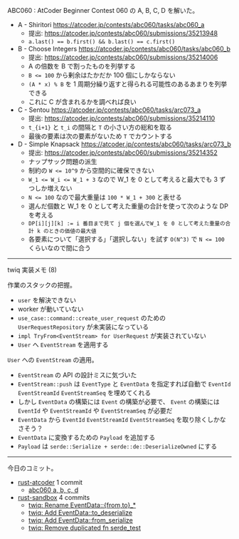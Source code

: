 ABC060 : AtCoder Beginner Contest 060 の A, B, C, D を解いた。

- A - Shiritori
  <https://atcoder.jp/contests/abc060/tasks/abc060_a>
  - 提出: <https://atcoder.jp/contests/abc060/submissions/35213948>
  - `a.last() == b.first() && b.last() == c.first()`
- B - Choose Integers
  <https://atcoder.jp/contests/abc060/tasks/abc060_b>
  - 提出: <https://atcoder.jp/contests/abc060/submissions/35214006>
  - A の倍数を B で割ったものを列挙する
  - `B <= 100` から剰余はたかだか 100 個にしかならない
  - `(A * x) % B` を 1 周期分繰り返すと得られる可能性のあるあまりを列挙できる
  - これに C が含まれるかを調べれば良い
- C - Sentou
  <https://atcoder.jp/contests/abc060/tasks/arc073_a>
  - 提出: <https://atcoder.jp/contests/abc060/submissions/35214110>
  - `t_{i+1}` と `t_i` の間隔と `T` の小さい方の総和を取る
  - 最後の要素は次の要素がないため `T` でカウントする
- D - Simple Knapsack
  <https://atcoder.jp/contests/abc060/tasks/arc073_b>
  - 提出: <https://atcoder.jp/contests/abc060/submissions/35214352>
  - ナップサック問題の派生
  - 制約の `W <= 10^9` から空間的に確保できない
  - `W_1 <= W_i <= W_1 + 3` なので W_1 を 0 として考えると最大でも 3 ずつしか増えない
  - `N <= 100` なので最大重量は `100 * W_1 + 300` と表せる
  - 選んだ個数と W_1 を 0 として考えた重量の合計を使って次のような DP を考える
  - `DP[i][j][k] := i 番目まで見て j 個を選んでW_1 を 0 として考えた重量の合計 k のときの価値の最大値`
  - 各要素について「選択する」「選択しない」を試す `O(N^3)` で `N <= 100` くらいなので間に合う

---

twiq 実装メモ (8)

作業のスタックの把握。

- `user` を解決できない
- worker が動いていない
- `use_case::command::create_user_request` のための `UserRequestRepository` が未実装になっている
- `impl TryFrom<EventStream> for UserRequest` が実装されていない
- `User` へ `EventStream` を適用する

`User` への `EventStream` の適用。

- `EventStream` の API の設計ミスに気づいた
- `EventStream::push` は `EventType` と `EventData` を指定すれば自動で `EventId` `EventStreamId` `EventStreamSeq` を埋めてくれる
- しかし `EventData` の構築には `Event` の構築が必要で、 `Event` の構築には `EventId` や `EventStreamId` や `EventStreamSeq` が必要だ
- `EventData` から `EventId` `EventStreamId` `EventStreamSeq` を取り除くしかなさそう？
- `EventData` に変換するための `Payload` を追加する
- `Payload` は `serde::Serialize + serde::de::DeserializeOwned` にする

---

今日のコミット。

- [rust-atcoder](https://github.com/bouzuya/rust-atcoder) 1 commit
  - [abc060 a, b, c, d](https://github.com/bouzuya/rust-atcoder/commit/ed9fdbb51c302753966b79b980d4dfd1925ec37c)
- [rust-sandbox](https://github.com/bouzuya/rust-sandbox) 4 commits
  - [twiq: Rename EventData::{from,to}_*](https://github.com/bouzuya/rust-sandbox/commit/38023508460c8c959156d9570ccab65572c024e6)
  - [twiq: Add EventData::to_deserialize](https://github.com/bouzuya/rust-sandbox/commit/54a21cf831dc492bbe23b8668438d508b2962eb4)
  - [twiq: Add EventData::from_serialize](https://github.com/bouzuya/rust-sandbox/commit/455f6981b3d315d940695a3579b62d71f0781408)
  - [twiq: Remove duplicated fn serde_test](https://github.com/bouzuya/rust-sandbox/commit/a3d3aa8bb746136bccd83b5798e9ad907d579841)
